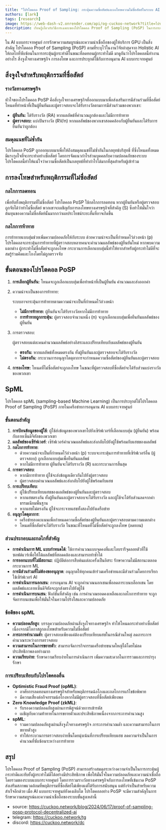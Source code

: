 ```yaml
---
title: "โปรโตคอล Proof of Sampling: กระตุ้นความซื่อสัตย์และลงโทษความไม่ซื่อสัตย์ในระบบ AI แบบกระจายศูนย์"
authors: [lark]
tags: [research]
image: https://web-dash-v2.onrender.com/api/og-cuckoo-network?title=โปรโตคอล%20Proof%20of%20Sampling%3A%20กระตุ้นความซื่อสัตย์และลงโทษความไม่ซื่อสัตย์ในระบบ%20AI%20แบบกระจายศูนย์
description: เรียนรู้เกี่ยวกับวิธีการเฉพาะของโปรโตคอล Proof of Sampling (PoSP) ในการกระตุ้นพฤติกรรมที่ซื่อสัตย์และลงโทษความไม่ซื่อสัตย์ในหมู่ผู้ให้บริการ GPU เพื่อให้มั่นใจในความปลอดภัยและความน่าเชื่อถือของระบบ AI แบบกระจายศูนย์
---
```


ใน AI แบบกระจายศูนย์ การรักษาความสมบูรณ์และความน่าเชื่อถือของผู้ให้บริการ GPU เป็นสิ่งสำคัญ โปรโตคอล Proof of Sampling (PoSP) ตามที่ระบุไว้ในงานวิจัยล่าสุดจาก Holistic AI ให้กลไกที่ซับซ้อนในการกระตุ้นผู้กระทำดีในขณะที่ลดทอนผู้กระทำไม่ดี มาดูกันว่าโปรโตคอลนี้ทำงานอย่างไร สิ่งจูงใจทางเศรษฐกิจ การลงโทษ และการประยุกต์ใช้กับการอนุมาน AI แบบกระจายศูนย์

## สิ่งจูงใจสำหรับพฤติกรรมที่ซื่อสัตย์

### รางวัลทางเศรษฐกิจ

หัวใจของโปรโตคอล PoSP คือสิ่งจูงใจทางเศรษฐกิจที่ออกแบบมาเพื่อส่งเสริมการมีส่วนร่วมที่ซื่อสัตย์ โหนดที่ทำหน้าที่เป็นผู้ยืนยันและผู้ตรวจสอบจะได้รับรางวัลตามการมีส่วนร่วมของพวกเขา:

- **ผู้ยืนยัน:** ได้รับรางวัล (RA) หากผลลัพธ์ที่คำนวณถูกต้องและไม่มีการท้าทาย
- **ผู้ตรวจสอบ:** แบ่งปันรางวัล (RV/n) หากผลลัพธ์ของพวกเขาสอดคล้องกับผู้ยืนยันและได้รับการยืนยันว่าถูกต้อง

### สมดุลแนชที่ไม่ซ้ำกัน

โปรโตคอล PoSP ถูกออกแบบมาเพื่อให้ถึงสมดุลแนชที่ไม่ซ้ำกันในกลยุทธ์บริสุทธิ์ ที่ซึ่งโหนดทั้งหมดมีแรงจูงใจที่จะกระทำอย่างซื่อสัตย์ โดยการจัดแนวกำไรส่วนบุคคลกับความปลอดภัยของระบบ โปรโตคอลนี้ทำให้แน่ใจว่าความซื่อสัตย์เป็นกลยุทธ์ที่ทำกำไรได้มากที่สุดสำหรับผู้เข้าร่วม

## การลงโทษสำหรับพฤติกรรมที่ไม่ซื่อสัตย์

### กลไกการลดทอน

เพื่อยับยั้งพฤติกรรมที่ไม่ซื่อสัตย์ โปรโตคอล PoSP ใช้กลไกการลดทอน หากผู้ยืนยันหรือผู้ตรวจสอบถูกจับได้ว่าทำไม่ซื่อสัตย์ พวกเขาจะเผชิญกับการลงโทษทางเศรษฐกิจที่สำคัญ (S) ซึ่งทำให้มั่นใจว่าต้นทุนของความไม่ซื่อสัตย์นั้นมากกว่าผลประโยชน์ระยะสั้นที่อาจเกิดขึ้น

### กลไกการท้าทาย

การท้าทายแบบสุ่มช่วยเพิ่มความปลอดภัยให้กับระบบ ด้วยความน่าจะเป็นที่กำหนดไว้ล่วงหน้า (p) โปรโตคอลจะกระตุ้นการท้าทายที่ผู้ตรวจสอบหลายคนจะคำนวณผลลัพธ์ของผู้ยืนยันใหม่ หากพบความแตกต่าง ผู้กระทำไม่ซื่อสัตย์จะถูกลงโทษ กระบวนการเลือกแบบสุ่มนี้ทำให้ยากสำหรับผู้กระทำไม่ดีที่จะสมรู้ร่วมคิดและโกงโดยไม่ถูกตรวจจับ

## ขั้นตอนของโปรโตคอล PoSP

1. **การเลือกผู้ยืนยัน:** โหนดจะถูกเลือกแบบสุ่มเพื่อทำหน้าที่เป็นผู้ยืนยัน คำนวณและส่งออกค่า

2. ความน่าจะเป็นของการท้าทาย:

   ระบบอาจกระตุ้นการท้าทายตามความน่าจะเป็นที่กำหนดไว้ล่วงหน้า

   - **ไม่มีการท้าทาย:** ผู้ยืนยันจะได้รับรางวัลหากไม่มีการท้าทาย
   - **การท้าทายถูกกระตุ้น:** ผู้ตรวจสอบจำนวนหนึ่ง (n) จะถูกเลือกแบบสุ่มเพื่อยืนยันผลลัพธ์ของผู้ยืนยัน

3. การตรวจสอบ:

   ผู้ตรวจสอบแต่ละคนคำนวณผลลัพธ์อย่างอิสระและเปรียบเทียบกับผลลัพธ์ของผู้ยืนยัน

   - **ตรงกัน:** หากผลลัพธ์ทั้งหมดตรงกัน ทั้งผู้ยืนยันและผู้ตรวจสอบจะได้รับรางวัล
   - **ไม่ตรงกัน:** กระบวนการอนุญาโตตุลาการจะกำหนดความซื่อสัตย์ของผู้ยืนยันและผู้ตรวจสอบ

4. **การลงโทษ:** โหนดที่ไม่ซื่อสัตย์จะถูกลงโทษ ในขณะที่ผู้ตรวจสอบที่ซื่อสัตย์จะได้รับส่วนแบ่งรางวัลของพวกเขา

## SpML

โปรโตคอล spML (sampling-based Machine Learning) เป็นการประยุกต์ใช้โปรโตคอล Proof of Sampling (PoSP) ภายในเครือข่ายการอนุมาน AI แบบกระจายศูนย์

### ขั้นตอนสำคัญ

1. **การป้อนข้อมูลของผู้ใช้**: ผู้ใช้ส่งข้อมูลของพวกเขาไปยังเซิร์ฟเวอร์ที่เลือกแบบสุ่ม (ผู้ยืนยัน) พร้อมกับลายเซ็นดิจิทัลของพวกเขา
2. **ผลลัพธ์ของเซิร์ฟเวอร์**: เซิร์ฟเวอร์คำนวณผลลัพธ์และส่งกลับไปยังผู้ใช้พร้อมกับแฮชของผลลัพธ์
3. **กลไกการท้าทาย**:
   - ด้วยความน่าจะเป็นที่กำหนดไว้ล่วงหน้า (p) ระบบจะกระตุ้นการท้าทายที่เซิร์ฟเวอร์อื่น (ผู้ตรวจสอบ) ถูกเลือกแบบสุ่มเพื่อยืนยันผลลัพธ์
   - หากไม่มีการท้าทาย ผู้ยืนยันจะได้รับรางวัล (R) และกระบวนการสิ้นสุด
4. **การตรวจสอบ**:
   - หากมีการท้าทาย ผู้ใช้จะส่งข้อมูลเดียวกันไปยังผู้ตรวจสอบ
   - ผู้ตรวจสอบคำนวณผลลัพธ์และส่งกลับไปยังผู้ใช้พร้อมกับแฮช
5. **การเปรียบเทียบ**:
   - ผู้ใช้เปรียบเทียบแฮชของผลลัพธ์ของผู้ยืนยันและผู้ตรวจสอบ
   - หากแฮชตรงกัน ทั้งผู้ยืนยันและผู้ตรวจสอบจะได้รับรางวัล และผู้ใช้จะได้รับส่วนลดจากค่าธรรมเนียมพื้นฐาน
   - หากแฮชไม่ตรงกัน ผู้ใช้จะกระจายแฮชทั้งสองไปยังเครือข่าย
6. **อนุญาโตตุลาการ**:
   - เครือข่ายลงคะแนนเพื่อกำหนดความซื่อสัตย์ของผู้ยืนยันและผู้ตรวจสอบตามความแตกต่าง
   - โหนดที่ซื่อสัตย์จะได้รับรางวัล ในขณะที่โหนดที่ไม่ซื่อสัตย์จะถูกลงโทษ (ลดทอน)

### ส่วนประกอบและกลไกที่สำคัญ
- **การดำเนินการ ML แบบกำหนดได้**: ใช้การคำนวณแบบจุดคงที่และไลบรารีจุดลอยตัวที่ใช้ซอฟต์แวร์เพื่อให้ได้ผลลัพธ์ที่สอดคล้องและสามารถทำซ้ำได้
- **การออกแบบที่ไม่มีสถานะ**: ปฏิบัติต่อการสืบค้นแต่ละครั้งเป็นอิสระ รักษาความไม่มีสถานะตลอดกระบวนการ ML
- **การมีส่วนร่วมที่ไม่ต้องขออนุญาต**: อนุญาตให้ทุกคนเข้าร่วมเครือข่ายและมีส่วนร่วมโดยการเรียกใช้เซิร์ฟเวอร์ AI
- **การดำเนินการนอกเชน**: การอนุมาน AI จะถูกคำนวณนอกเชนเพื่อลดภาระบนบล็อกเชน โดยผลลัพธ์และลายเซ็นดิจิทัลจะถูกส่งตรงไปยังผู้ใช้
- **การดำเนินการบนเชน**: ฟังก์ชันที่สำคัญ เช่น การคำนวณยอดคงเหลือและกลไกการท้าทาย จะถูกจัดการบนเชนเพื่อให้มั่นใจในความโปร่งใสและความปลอดภัย

### ข้อดีของ spML
- **ความปลอดภัยสูง**: บรรลุความปลอดภัยผ่านสิ่งจูงใจทางเศรษฐกิจ ทำให้โหนดกระทำอย่างซื่อสัตย์เนื่องจากมีโอกาสถูกลงโทษสำหรับความไม่ซื่อสัตย์
- **ภาระการคำนวณต่ำ**: ผู้ตรวจสอบเพียงแค่ต้องเปรียบเทียบแฮชในกรณีส่วนใหญ่ ลดภาระการคำนวณระหว่างการตรวจสอบ
- **ความสามารถในการขยายตัว**: สามารถจัดการกิจกรรมเครือข่ายขนาดใหญ่ได้โดยไม่ลดประสิทธิภาพลงอย่างมาก
- **ความเรียบง่าย**: รักษาความเรียบง่ายในการดำเนินการ เพิ่มความสะดวกในการรวมและการบำรุงรักษา

### การเปรียบเทียบกับโปรโตคอลอื่น
- **Optimistic Fraud Proof (opML)**:
  - อาศัยการลดทอนทางเศรษฐกิจสำหรับพฤติกรรมฉ้อโกงและกลไกการแก้ไขข้อพิพาท
  - มีความเสี่ยงต่อกิจกรรมฉ้อโกงหากไม่มีผู้ตรวจสอบที่ซื่อสัตย์เพียงพอ
- **Zero Knowledge Proof (zkML)**:
  - รับรองความปลอดภัยสูงผ่านการพิสูจน์ด้วยการเข้ารหัส
  - เผชิญกับความท้าทายในการขยายตัวและประสิทธิภาพเนื่องจากภาระการคำนวณสูง
- **spML**:
  - รวมความปลอดภัยสูงผ่านสิ่งจูงใจทางเศรษฐกิจ ภาระการคำนวณต่ำ และความสามารถในการขยายตัวสูง
  - ทำให้กระบวนการตรวจสอบง่ายขึ้นโดยมุ่งเน้นที่การเปรียบเทียบแฮช ลดความจำเป็นในการคำนวณที่ซับซ้อนระหว่างการท้าทาย

## สรุป

โปรโตคอล Proof of Sampling (PoSP) สามารถสร้างสมดุลระหว่างความจำเป็นในการกระตุ้นผู้กระทำดีและยับยั้งผู้กระทำไม่ดีได้อย่างมีประสิทธิภาพ เพื่อให้มั่นใจในความปลอดภัยและความน่าเชื่อถือโดยรวมของระบบแบบกระจายศูนย์ โดยการรวมรางวัลทางเศรษฐกิจกับการลงโทษที่เข้มงวด PoSP ส่งเสริมสภาพแวดล้อมที่พฤติกรรมที่ซื่อสัตย์ไม่เพียงแต่ได้รับการสนับสนุน แต่ยังจำเป็นสำหรับความสำเร็จอีกด้วย เมื่อ AI แบบกระจายศูนย์ยังคงเติบโต โปรโตคอลอย่าง PoSP จะมีความสำคัญในการรักษาความสมบูรณ์และความน่าเชื่อถือของระบบขั้นสูงเหล่านี้

- source: https://cuckoo.network/blog/2024/06/17/proof-of-sampling-posp-protocol-decentralized-ai
- telegram: https://cuckoo.network/tg
- discord: https://cuckoo.network/dc